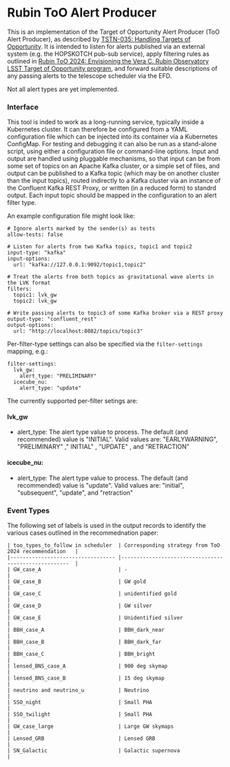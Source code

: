 Rubin ToO Alert Producer
========================

This is an implementation of the Target of Opportunity Alert Producer (ToO Alert Producer), as described by [TSTN-035: Handling Targets of Opportunity](https://tstn-035.lsst.io/). 
It is intended to listen for alerts published via an external system (e.g. the HOPSKOTCH pub-sub service), apply filtering rules as outlined in [Rubin ToO 2024:
Envisioning the Vera C. Rubin Observatory LSST Target of Opportunity program](https://arxiv.org/abs/2411.04793), and forward suitable descriptions of any passing alerts to the telescope scheduler via the EFD.

Not all alert types are yet implemented. 

### Interface

This tool is inded to work as a long-running service, typically inside a Kubernetes cluster. 
It can therefore be configured from a YAML configuration file which can be injected into its container via a Kubernetes ConfigMap. 
For testing and debugging it can also be run as a stand-alone script, using either a configuration file or command-line options. 
Input and output are handled using pluggable mechanisms, so that input can be from some set of topics on an Apache Kafka cluster, or a simple set of files, and output can be published to a Kafka topic (which may be on another cluster than the input topics), routed indirectly to a Kafka cluster via an instance of the Confluent Kafka REST Proxy, or written (in a reduced form) to standrd output. 
Each input topic should be mapped in the configuration to an alert filter type. 

An example configuration file might look like:

	# Ignore alerts marked by the sender(s) as tests
	allow-tests: false
	
	# Listen for alerts from two Kafka topics, topic1 and topic2
	input-type: "kafka"
	input-options:
	  url: "kafka://127.0.0.1:9092/topic1,topic2"
	
	# Treat the alerts from both topics as gravitational wave alerts in the LVK format
	filters:
	  topic1: lvk_gw
	  topic2: lvk_gw
	
	# Write passing alerts to topic3 of some Kafka broker via a REST proxy
	output-type: "confluent_rest"
	output-options:
	  url: "http://localhost:8082/topics/topic3"

Per-filter-type settings can also be specified via the `filter-settings` mapping, e.g.:

	filter-settings:
	  lvk_gw:
	    alert_type: "PRELIMINARY"
	  icecube_nu:
	    alert_type: "update"

The currently supported per-filter setings are:

#### lvk_gw
- alert_type: The alert type value to process. The default (and recommended) value is "INITIAL".
              Valid values are: "EARLYWARNING", "PRELIMINARY" ," INITIAL" , "UPDATE" , and "RETRACTION"

#### icecube_nu:
- alert_type: The alert type value to process. The default (and recommended) value is "update".
              Valid values are: "initial", "subsequent", "update", and "retraction"

### Event Types

The following set of labels is used in the output records to identify the various cases outlined in the recommednation paper:

	| too_types_to_follow in scheduler 	| Corresponding strategy from ToO 2024 recommendation 	|
	|----------------------------------	|-----------------------------------------------------	|
	| GW_case_A                        	| -                                                   	|
	| GW_case_B                        	| GW gold                                             	|
	| GW_case_C                        	| unidentified gold                                   	|
	| GW_case_D                        	| GW silver                                           	|
	| GW_case_E                        	| Unidentified silver                                 	|
	| BBH_case_A                       	| BBH_dark_near                                       	|
	| BBH_case_B                       	| BBH_dark_far                                        	|
	| BBH_case_C                       	| BBH_bright                                          	|
	| lensed_BNS_case_A                	| 900 deg skymap                                      	|
	| lensed_BNS_case_B                	| 15 deg skymap                                       	|
	| neutrino and neutrino_u          	| Neutrino                                            	|
	| SSO_night                        	| Small PHA                                           	|
	| SSO_twilight                     	| Small PHA                                           	|
	| GW_case_large                    	| Large GW skymaps                                    	|
	| Lensed_GRB                       	| Lensed GRB                                          	|
	| SN_Galactic                      	| Galactic supernova                                  	|
